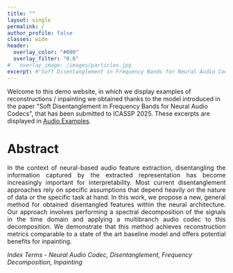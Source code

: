 ```yaml
---
title: ""
layout: single
permalink: /
author_profile: false
classes: wide
header:
  overlay_color: "#000"
  overlay_filter: "0.6"
#   overlay_image: /images/particles.jpg
excerpt: #"Soft Disentanglement in Frequency Bands for Neural Audio Codecs"
---
```


Welcome to this demo website, in which we display examples of reconstructions / inpainting we obtained thanks to the model introduced in the paper "Soft Disentanglement in Frequency Bands for Neural Audio Codecs", that has been submitted to ICASSP 2025. These excerpts are displayed in [Audio Examples](./audio.md).

# Abstract

<html>
<div style="text-align: justify">
<p>
In the context of neural-based audio feature extraction, disentangling the information captured by the extracted representation has become increasingly important for interpretability. Most current disentanglement approaches rely on specific assumptions that depend heavily on the nature of data or the specific task at hand. In this work, we propose a new, general method for obtained disentangled features within the neural architecture. Our approach involves performing a spectral decomposition of the signals in the time domain and applying a multibranch audio codec to this decomposition. We demonstrate that this method achieves reconstruction metrics comparable to a state of the art baseline model and offers potential benefits for inpainting.
</p>

</div>
</html>

*Index Terms - Neural Audio Codec, Disentanglement, Frequency Decomposition, Inpainting*

